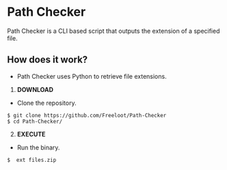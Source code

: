 # Path Checker
Path Checker is a CLI based script that outputs the extension of a specified file.

## How does it work?

- Path Checker uses Python to retrieve file extensions.

1. **DOWNLOAD**
- Clone the repository.
```
$ git clone https://github.com/Freeloot/Path-Checker
$ cd Path-Checker/
```

2. **EXECUTE**

- Run the binary.
```
$  ext files.zip
```
